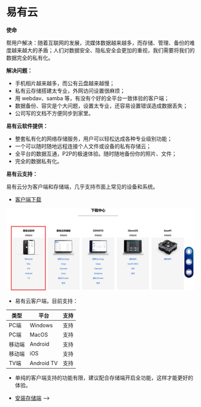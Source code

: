 # 易有云

**使命**

帮用户解决：随着互联网的发展，流媒体数据越来越多，而存储、管理、备份的难度越来越大的矛盾；人们对数据安全、隐私安全会更加的重视，我们需要将我们的数据完全的私有化。

**解决问题：**

* 手机相片越来越多，而公有云盘越来越慢；
* 私有云存储搭建太专业，外网访问设置很麻烦；
* 用 webdav、samba 等，有没有个好的全平台一致体验的客户端；
* 数据备份、容灾是个大问题，设置太专业，还容易设置错误造成数据丢失；
* 公司写的文档不方便同步到家里。

**易有云软件提供：**

* 整套私有化的网络存储服务，用户可以轻松达成各种专业级别功能；
* 一个可以随时随地远程连接个人文件或设备的私有存储云；
* 全平台的数据互通，P2P的极速体验。随时随地备份你的照片、文件；
* 完全的数据私有化。

**易有云支持：**

易有云分为客户端和存储端，几乎支持市面上常见的设备和系统。

* [客户端下载](https://doc.linkease.com/downloads/) 

![jpg](./image/1.jpg)

* 易有云客户端，目前支持：

| 类型 |平台|支持|
|-|-|-|
| PC端 | Windows | 支持 |
| PC端 | MacOS | 支持 |
| 移动端 | Android | 支持 |
| 移动端 | iOS | 支持 |
| TV端 | Android TV | 支持 |

* 单纯的客户端支持的功能有限，建议配合存储端开启全功能，这样才能更好的体验。
  
* [安装存储端](/zh/guide/linkease/install/device/windows.html) -->

